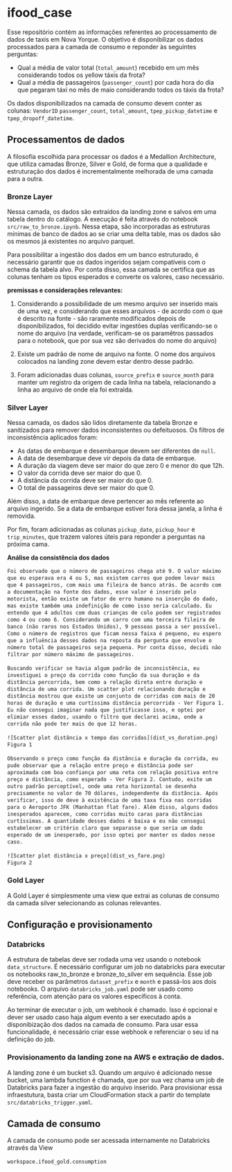 # ifood_case

Esse repositório contém as informações referentes ao processamento de dados de taxis em Nova Yorque. O objetivo é disponibilizar os dados processados para a camada de consumo e reponder às seguintes perguntas:

- Qual a média de valor total (`total_amount`) recebido em um mês considerando todos os yellow táxis da frota?
- Qual a média de passageiros (`passenger_count`) por cada hora do dia que pegaram táxi no mês de maio considerando todos os táxis da frota?

Os dados disponibilizados na camada de consumo devem conter as colunas: `VendorID` `passenger_count`, `total_amount`, `tpep_pickup_datetime` e `tpep_dropoff_datetime`.

## Processamentos de dados

A filosofia escolhida para processar os dados é a Medallion Architecture, que utiliza camadas Bronze, Silver e Gold, de forma que a qualidade e estruturação dos dados é incrementalmente melhorada de uma camada para a outra. 

### Bronze Layer

Nessa camada, os dados são extraídos da landing zone e salvos em uma tabela dentro do catálogo. A execução é feita através do notebook `src/raw_to_bronze.ipynb`. Nessa etapa, são incorporadas as estruturas mínimas de banco de dados ao se criar uma delta table, mas os dados são os mesmos já existentes no arquivo parquet.

Para possibilitar a ingestão dos dados em um banco estruturado, é necessário garantir que os dados ingeridos sejam compatíveis com o schema da tabela alvo. Por conta disso, essa camada se certifica que as colunas tenham os tipos esperados e converte os valores, caso necessário.


**premissas e considerações relevantes:**
 1. Considerando a possibilidade de um mesmo arquivo ser inserido mais de uma vez, e considerando que esses arquivos - de acordo com o que é descrito na fonte - são raramente modificados depois de disponibilizados, foi decidido evitar ingestões duplas verificando-se o nome do arquivo (na verdade, verificam-se os paramêtros passados para o notebook, que por sua vez são derivados do nome do arquivo)

2. Existe um padrão de nome de arquivo na fonte. O nome dos arquivos colocados na landing zone devem estar dentro desse padrão.

3. Foram adicionadas duas colunas, `source_prefix` e `source_month` para manter um registro da origem de cada linha na tabela, relacionando a linha ao arquivo de onde ela foi extraída.

### Silver Layer

Nessa camada, os dados são lidos diretamente da tabela Bronze e sanitizados para remover dados inconsistentes ou defeituosos. Os filtros de inconsistência aplicados foram:

- As datas de embarque e desembarque devem ser diferentes de `null`.
- A data de desembarque deve vir depois da data de embarque.
- A duração da viagem deve ser maior do que zero 0 e menor do que 12h.
- O valor da corrida deve ser maior do que 0.
- A distância da corrida deve ser maior do que 0.
- O total de passageiros deve ser maior do que 0.

Além disso, a data de embarque deve pertencer ao mês referente ao arquivo ingerido. Se a data de embarque estiver fora dessa janela, a linha é removida.

Por fim, foram adicionadas as colunas `pickup_date`, `pickup_hour` e `trip_minutes`, que trazem valores úteis para reponder a perguntas na próxima cama.

**Análise da consistência dos dados**

    Foi observado que o número de passageiros chega até 9. O valor máximo que eu esperava era 4 ou 5, mas existem carros que podem levar mais que 4 passageiros, com mais uma fileira de banco atrás. De acordo com a documentação na fonte dos dados, esse valor é inserido pelo motorista, então existe um fator de erro humano na inserção do dado, mas existe também uma indefinição de como isso seria calculado. Eu entendo que 4 adultos com duas crianças de colo podem ser registrados como 4 ou como 6. Considerando um carro com uma terceira fileira de banco (não raros nos Estados Unidos), 9 pessoas passa a ser possível. Como o número de registros que ficam nessa faixa é pequeno, eu espero que a influência desses dados na reposta da pergunta que envolve o número total de passageiros seja pequena. Por conta disso, decidi não filtrar por número máximo de passageiros.

    Buscando verificar se havia algum padrão de inconsistência, eu investiguei o preço da corrida como função da sua duração e da distância percorrida, bem como a relação direta entre duração e distância de uma corrida. Um scatter plot relacionando duração e distância mostrou que existe um conjunto de corridas com mais de 20 horas de duração e uma curtíssima distância percorrida - Ver Figura 1. Eu não consegui imaginar nada que justificasse isso, e optei por elimiar esses dados, usando o filtro que declarei acima, onde a corrida não pode ter mais do que 12 horas.

    ![Scatter plot distância x tempo das corridas](dist_vs_duration.png)
    Figura 1
    
    Observando o preço como função da distância e duração da corrida, eu pude observar que a relação entre preço e distância pode ser aproximada com boa confiança por uma reta com relação positiva entre preço e distância, como esperado - Ver Figura 2. Contudo, exite um outro padrão perceptível, onde uma reta horizontal se desenha precisamente no valor de 70 dólares, independente da distância. Após verificar, isso de deve à existência de uma taxa fixa nas corridas para o Aeroporto JFK (Manhattan flat fare). Além disso, alguns dados inesperados aparecem, como corridas muito caras para distâncias curtíssimas. A quantidade desses dados é baixa e eu não consegui estabelecer um critério claro que separasse o que seria um dado esperado de um inesperado, por isso optei por manter os dados nesse caso. 

    ![Scatter plot distância x preço](dist_vs_fare.png)
    Figura 2

### Gold Layer

A Gold Layer é simplesmente uma view que extrai as colunas de consumo da camada silver selecionando as colunas relevantes.

## Configuração e provisionamento

### Databricks

A estrutura de tabelas deve ser rodada uma vez usando o notebook `data_structure`. É necessário configurar um job no databricks para executar os notebooks raw_to_bronze e bronze_to_silver em sequência. Esse job deve receber os parâmetros `dataset_prefix` e `month` e passá-los aos dois notebooks. O arquivo `databricks_job.yaml` pode ser usado como referência, com atenção para os valores específicos à conta.

Ao terminar de executar o job, um webhook é chamado. Isso é opcional e dever ser usado caso haja algum evento a ser executado após a disponibização dos dados na camada de consumo. Para usar essa funcionalidade, é necessário criar esse webhook e referenciar o seu id na definição do job.


### Provisionamento da landing zone na AWS e extração de dados.

A landing zone é um bucket s3. Quando um arquivo é adicionado nesse bucket, uma lambda function é chamada, que por sua vez chama um job de Databricks para fazer a ingestão do arquivo inserido. Para provisionar essa infraestutura, basta criar um CloudFormation stack a partir do template `src/databricks_trigger.yaml`.

## Camada de consumo

A camada de consumo pode ser acessada internamente no Databricks através da View

`workspace.ifood_gold.consumption`

